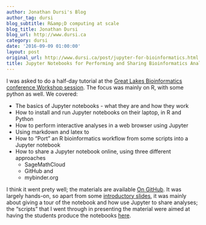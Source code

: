 ```yaml
---
author: Jonathan Dursi's Blog
author_tag: dursi
blog_subtitle: R&amp;D computing at scale
blog_title: Jonathan Dursi
blog_url: http://www.dursi.ca
category: dursi
date: '2016-09-09 01:00:00'
layout: post
original_url: http://www.dursi.ca/post/jupyter-for-bioinformatics.html
title: Jupyter Notebooks for Performing and Sharing Bioinformatics Analyses
---
```


<p>I was asked to do a half-day tutorial at the <a href="https://www.iscb.org/glbioccbc2016-program/workshops">Great Lakes Bioinformatics conference Workshop session</a>.
The focus was mainly on R, with some python as well.  We covered:</p>

<ul>
  <li>The basics of Jupyter notebooks - what they are and how they work</li>
  <li>How to install and run Jupyter notebooks on their laptop, in R and Python</li>
  <li>How to perform interactive analyses in a web browser using Jupyter</li>
  <li>Using markdown and latex to</li>
  <li>How to “Port” an R bioinformatics workflow from some scripts into a Jupyter notebook</li>
  <li>How to share a Jupyter notebook online, using three different approaches
    <ul>
      <li>SageMathCloud</li>
      <li>GitHub and</li>
      <li>mybinder.org</li>
    </ul>
  </li>
</ul>

<p>I think it went prety well; the materials are available <a href="https://github.com/ljdursi/glbio-jupyter-workshop">On GitHub</a>.
It was largely hands-on, so apart from some <a href="https://github.com/ljdursi/glbio-jupyter-workshop/blob/master/Slides/Jupyter.pdf">introductory slides</a>,
it was mainly about giving a tour of the notebook and how use Jupyter to share analyses; the “scripts” that I went through
in presenting the material were aimed at having the students produce the notebooks 
<a href="https://github.com/ljdursi/glbio-jupyter-workshop/tree/master/Notebooks">here</a>.</p>